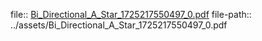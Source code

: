 file:: [Bi_Directional_A_Star_1725217550497_0.pdf](../assets/Bi_Directional_A_Star_1725217550497_0.pdf)
file-path:: ../assets/Bi_Directional_A_Star_1725217550497_0.pdf
